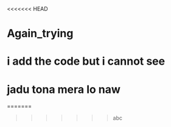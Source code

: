 <<<<<<< HEAD
# Again_trying
# i add the code but i cannot see

# jadu tona mera lo naw
=======
>>>>>>> abc
